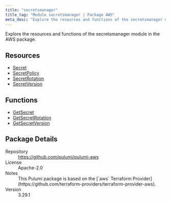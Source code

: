 ```yaml
---
title: "secretsmanager"
title_tag: "Module secretsmanager | Package AWS"
meta_desc: "Explore the resources and functions of the secretsmanager module in the AWS package."
---
```


<!-- WARNING: this file was generated by Pulumi Docs Generator. -->
<!-- Do not edit by hand unless you're certain you know what you are doing! -->

Explore the resources and functions of the secretsmanager module in the AWS package.

<h2 id="resources">Resources</h2>
<ul class="api">
    <li><a href="secret" title="Secret"><span class="symbol resource"></span>Secret</a></li>
    <li><a href="secretpolicy" title="SecretPolicy"><span class="symbol resource"></span>SecretPolicy</a></li>
    <li><a href="secretrotation" title="SecretRotation"><span class="symbol resource"></span>SecretRotation</a></li>
    <li><a href="secretversion" title="SecretVersion"><span class="symbol resource"></span>SecretVersion</a></li>
</ul>

<h2 id="functions">Functions</h2>
<ul class="api">
    <li><a href="getsecret" title="GetSecret"><span class="symbol function"></span>GetSecret</a></li>
    <li><a href="getsecretrotation" title="GetSecretRotation"><span class="symbol function"></span>GetSecretRotation</a></li>
    <li><a href="getsecretversion" title="GetSecretVersion"><span class="symbol function"></span>GetSecretVersion</a></li>
</ul>

<h2 id="package-details">Package Details</h2>
<dl class="package-details">
	<dt>Repository</dt>
	<dd><a href="https://github.com/pulumi/pulumi-aws">https://github.com/pulumi/pulumi-aws</a></dd>
	<dt>License</dt>
	<dd>Apache-2.0</dd>
	<dt>Notes</dt>
	<dd>This Pulumi package is based on the [`aws` Terraform Provider](https://github.com/terraform-providers/terraform-provider-aws).</dd>
	<dt>Version</dt>
	<dd>3.29.1</dd>
</dl>

